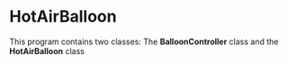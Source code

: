 # HotAirBalloon

This program contains two classes: The __BalloonController__ class and the __HotAirBalloon__ class
